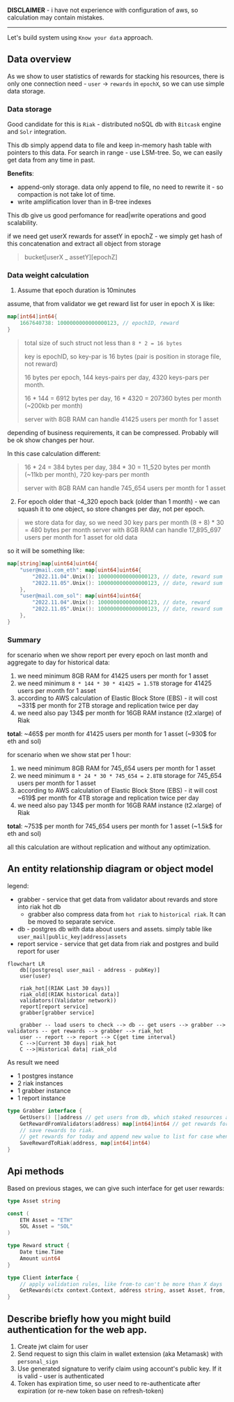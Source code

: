 
**DISCLAIMER** - i have not experience with configuration of aws, so calculation may contain mistakes.

---

Let's build system using `Know your data` approach.

## Data overview
As we show to user statistics of rewards for stacking his resources, there is only one connection need - `user` -> `rewards` in `epochX`, so we can use simple data storage.

### Data storage
Good candidate for this is `Riak` - distributed noSQL db with `Bitcask` engine and `Solr` integration.

This db simply append data to file and keep in-memory hash table with pointers to this data. For search in range - use LSM-tree.
So, we can easily get data from any time in past.

**Benefits**:
* append-only storage. data only append to file, no need to rewrite it - so compaction is not take lot of time.
* write amplification lover than in B-tree indexes

This db give us good perfomance for read|write operations and good scalability.

if we need get userX rewards for assetY in epochZ - we simply get hash of this concatenation and extract all object from storage
> bucket[userX _ assetY][epochZ]

### Data weight calculation
1. Assume that epoch duration is 10minutes

assume, that from validator we get reward list for user in epoch X is like:
```go
map[int64]int64{
    1667640738: 1000000000000000123, // epochID, reward
} 
```
> total size of such struct not less than `8 * 2 = 16 bytes`
> 
> key is epochID, so key-par is 16 bytes (pair is position in storage file, not reward)
> 
> 16 bytes per epoch, 144 keys-pairs per day, 4320 keys-pars per month.
> 
> 16 * 144 = 6912 bytes per day, 16 * 4320 = 207360 bytes per month (~200kb per month)
> 
> server with 8GB RAM can handle 41425 users per month for 1 asset

depending of business requirements, it can be compressed. Probably will be ok show changes per hour. 

In this case calculation different:
>  16 * 24 = 384 bytes per day, 384 * 30 = 11_520 bytes per month (~11kb per month), 720 key-pars per month
>
> server with 8GB RAM can handle 745_654 users per month for 1 asset


2. For epoch older that -4_320 epoch back (older than 1 month) - we can squash it to one object, so store changes per day, not per epoch.
> we store data for day, so we need 30 key pars per month
> (8 + 8) * 30 = 480 bytes per month
> server with 8GB RAM can handle 17_895_697 users per month for 1 asset for old data

so it will be something like:
```go
map[string]map[uint64]uint64{
	"user@mail.com_eth": map[uint64]uint64{
	    "2022.11.04".Unix(): 1000000000000000123, // date, reward sum	
	    "2022.11.05".Unix(): 1000000000000000123, // date, reward sum	
    },
    "user@mail.com_sol": map[uint64]uint64{
        "2022.11.04".Unix(): 1000000000000000123, // date, reward	
        "2022.11.05".Unix(): 1000000000000000123, // date, reward sum	
    },
}
``` 

### Summary
for scenario when we show report per every epoch on last month and aggregate to day for historical data:
1. we need minimum 8GB RAM for 41425 users per month for 1 asset
2. we need minimum `8 * 144 * 30 * 41425 = 1.5TB` storage for 41425 users per month for 1 asset
3. according to AWS calculation of Elastic Block Store (EBS) - it will cost ~331$ per month for 2TB storage and replication twice per day
4. we need also pay 134$ per month for 16GB RAM instance (t2.xlarge) of Riak

**total**: ~465$ per month for 41425 users per month for 1 asset (~930$ for eth and sol)

for scenario when we show stat per 1 hour:
1. we need minimum 8GB RAM for 745_654 users per month for 1 asset
2. we need minimum `8 * 24 * 30 * 745_654 = 2.8TB` storage for 745_654 users per month for 1 asset
3. according to AWS calculation of Elastic Block Store (EBS) - it will cost ~619$ per month for 4TB storage and replication twice per day
4. we need also pay 134$ per month for 16GB RAM instance (t2.xlarge) of Riak

**total**: ~753$ per month for 745_654 users per month for 1 asset (~1.5k$ for eth and sol)

all this calculation are without replication and without any optimization.

## An entity relationship diagram or object model
legend:
  
  * grabber - service that get data from validator about revards and store into riak hot db
    * grabber also compress data from `hot riak` to `historical riak`. It can be moved to separate service.
  * db - postgres db with data about users and assets. simply table like `user_mail|public_key|address|assets`
  * report service - service that get data from riak and postgres and build report for user

```mermaid
flowchart LR
    db[(postgresql user_mail - address - pubKey)]
    user(user)
    
    riak_hot[(RIAK Last 30 days)]
    riak_old[(RIAK historical data)]
    validators((Validator network))
    report[report service]
    grabber[grabber service]
    
    grabber -- load users to check --> db -- get users --> grabber --> validators -- get rewards --> grabber --> riak_hot
    user -- report --> report --> C{get time interval} 
    C -->|Current 30 days| riak_hot
    C -->|Historical data| riak_old
```

As result we need
* 1 postgres instance
* 2 riak instances
* 1 grabber instance 
* 1 report instance

```go
type Grabber interface {
    GetUsers() []address // get users from db, which staked resources and need get reward for 
    GetRewardFromValidators(address) map[int64]int64 // get rewards for user from validator
    // save rewards to riak. 
    // get rewards for today and append new walue to list for case when we show revards per hour
    SaveRewardToRiak(address, map[int64]int64) 
}
```

## Api methods
Based on previous stages, we can give such interface for get user rewards:
```go
type Asset string 

const (
    ETH Asset = "ETH"
    SOL Asset = "SOL"
)

type Reward struct {
    Date time.Time
    Amount uint64
}

type Client interface {
    // apply validation rules, like from-to can't be more than X days
    GetRewards(ctx context.Context, address string, asset Asset, from, to time.Time) ([]Reward, error)
}
```

## Describe briefly how you might build authentication for the web app.
1. Create jwt claim for user
2. Send request to sign this claim in wallet extension (aka Metamask) with `personal_sign`
3. Use generated signature to verify claim using account's public key. If it is valid - user is authenticated
4. Token has expiration time, so user need to re-authenticate after expiration (or re-new token base on refresh-token)